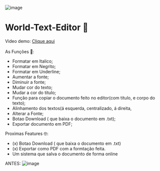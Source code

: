 ![image](https://github.com/ThaynaSantana/World-Text-Editor/assets/88935936/83074fa0-d487-4785-8974-5c9664db63a8)
# World-Text-Editor 🧾

Video demo: <a href="https://www.linkedin.com/posts/thayss_eu-consegui-meu-projeto-world-text-editor-activity-7067691578663780352-VK4v?utm_source=share&utm_medium=member_desktop" target="_blank">Clique aqui</a><br><br>
As Funções 🎯:<br>
- Formatar em Italico; 
- Formatar em Negrito;
- Formatar em Underline;
- Aumentar a fonte;
- Diminuir a fonte; 
- Mudar cor do texto; 
- Mudar a cor do titulo; 
- Função para copiar o documento feito no editor(com titulo, e corpo do texto); 
- Alinhamento dos textos(á esquerda, centralizado, á direita, 
- Alterar a Fonte;
- Botao Download ( que baixa o documento em .txt);
- Exportar documento em PDF;

Proximas Features 🤓:<br>
- (x) Botao Download ( que baixa o documento em .txt)
- (x) Exportar como PDF com a formtação feita.
- Um sistema que salva o documento de forma online


ANTES:
![image](https://github.com/ThaynaSantana/World-Text-Editor/assets/88935936/964b39a3-57c6-4f24-84c6-3410f2f5e69c)

